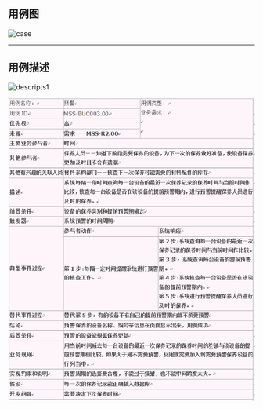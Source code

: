 ## 用例图

![case](images/1.png)

***

## 用例描述

![descripts1](images/3.png)


![descripts2](images/2.png)
